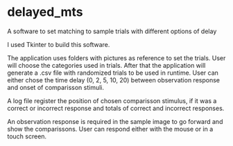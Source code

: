 # delayed_mts

A software to set matching to sample trials with different options of delay

I used Tkinter to build this software.

The application uses folders with pictures as reference to set the trials. User will choose the categories used in trials. After that the application will generate a .csv file with randomized trials to be used in runtime. User can either chose the time delay (0, 2, 5, 10, 20) between observation response and onset of comparisson stimuli.

A log file register the position of chosen comparisson stimulus, if it was a correct or incorrect response and totals of correct and incorrect responses.

An observation response is required in the sample image to go forward and show the comparissons. User can respond either with the mouse or in a touch screen.
